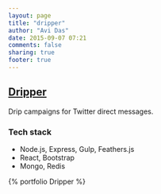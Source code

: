 ```yaml
---
layout: page
title: "dripper"
author: "Avi Das"
date: 2015-09-07 07:21
comments: false
sharing: true
footer: true
---
```


## [Dripper](http://www.dripper.io/)

Drip campaigns for Twitter direct messages.

### Tech stack
- Node.js, Express, Gulp, Feathers.js
- React, Bootstrap
- Mongo, Redis

{% portfolio Dripper %}
